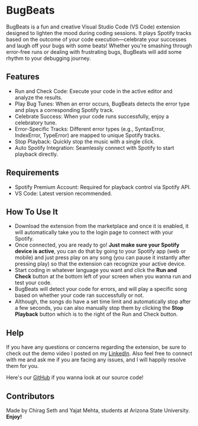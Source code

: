 # BugBeats

BugBeats is a fun and creative Visual Studio Code (VS Code) extension designed to lighten the mood during coding sessions. It plays Spotify tracks based on the outcome of your code execution—celebrate your successes and laugh off your bugs with some beats! Whether you're smashing through error-free runs or dealing with frustrating bugs, BugBeats will add some rhythm to your debugging journey.

## Features

- Run and Check Code: Execute your code in the active editor and analyze the results.
- Play Bug Tunes: When an error occurs, BugBeats detects the error type and plays a corresponding Spotify track.
- Celebrate Success: When your code runs successfully, enjoy a celebratory tune.
- Error-Specific Tracks: Different error types (e.g., SyntaxError, IndexError, TypeError) are mapped to unique Spotify tracks.
- Stop Playback: Quickly stop the music with a single click.
- Auto Spotify Integration: Seamlessly connect with Spotify to start playback directly.

## Requirements

- Spotify Premium Account: Required for playback control via Spotify API.
- VS Code: Latest version recommended.

## How To Use It

- Download the extension from the marketplace and once it is enabled, it will automatically take you to the login page to connect with your Spotify.
- Once connected, you are ready to go! **Just make sure your Spotify device is active**, you can do that by going to your Spotify app (web or mobile) and just press play on any song (you can pause it instantly after pressing play) so that the extension can recognize your active device.
- Start coding in whatever language you want and click the **Run and Check** button at the bottom left of your screen when you wanna run and test your code.
- BugBeats will detect your code for errors, and will play a specific song based on whether your code ran successfully or not.
- Although, the songs do have a set time limit and automatically stop after a few seconds, you can also manually stop them by clicking the **Stop Playback** button which is to the right of the Run and Check button.

## Help

If you have any questions or concerns regarding the extension, be sure to check out the demo video I posted on my [LinkedIn](https://www.linkedin.com/in/chirag-seth-b09538229/). Also feel free to connect with me and ask me if you are facing any issues, and I will happily resolve them for you.

Here's our [GitHub](https://github.com/ChiragSeth14/BugBeats) if you wanna look at our source code!

## Contributors

Made by Chirag Seth and Yajat Mehta, students at Arizona State University.
**Enjoy!**